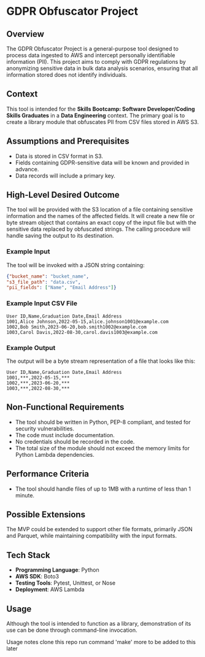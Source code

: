 # GDPR Obfuscator Project

## Overview

The GDPR Obfuscator Project is a general-purpose tool designed to process data ingested to AWS and intercept personally identifiable information (PII). This project aims to comply with GDPR regulations by anonymizing sensitive data in bulk data analysis scenarios, ensuring that all information stored does not identify individuals.

## Context

This tool is intended for the **Skills Bootcamp: Software Developer/Coding Skills Graduates** in a **Data Engineering** context. The primary goal is to create a library module that obfuscates PII from CSV files stored in AWS S3.

## Assumptions and Prerequisites

- Data is stored in CSV format in S3.
- Fields containing GDPR-sensitive data will be known and provided in advance.
- Data records will include a primary key.

## High-Level Desired Outcome

The tool will be provided with the S3 location of a file containing sensitive information and the names of the affected fields. It will create a new file or byte stream object that contains an exact copy of the input file but with the sensitive data replaced by obfuscated strings. The calling procedure will handle saving the output to its destination.

### Example Input

The tool will be invoked with a JSON string containing:

```json
{"bucket_name": "bucket_name",
"s3_file_path": "data.csv",
"pii_fields": ["Name", "Email Address"]}
```

### Example Input CSV File

```plaintext
User ID,Name,Graduation Date,Email Address
1001,Alice Johnson,2022-05-15,alice.johnson1001@example.com
1002,Bob Smith,2023-06-20,bob.smith1002@example.com
1003,Carol Davis,2022-08-30,carol.davis1003@example.com
```

### Example Output

The output will be a byte stream representation of a file that looks like this:

```plaintext
User ID,Name,Graduation Date,Email Address
1001,***,2022-05-15,***
1002,***,2023-06-20,***
1003,***,2022-08-30,***
```

## Non-Functional Requirements

- The tool should be written in Python, PEP-8 compliant, and tested for security vulnerabilities.
- The code must include documentation.
- No credentials should be recorded in the code.
- The total size of the module should not exceed the memory limits for Python Lambda dependencies.

## Performance Criteria

- The tool should handle files of up to 1MB with a runtime of less than 1 minute.

## Possible Extensions

The MVP could be extended to support other file formats, primarily JSON and Parquet, while maintaining compatibility with the input formats.

## Tech Stack

- **Programming Language**: Python
- **AWS SDK**: Boto3
- **Testing Tools**: Pytest, Unittest, or Nose
- **Deployment**: AWS Lambda

## Usage

Although the tool is intended to function as a library, demonstration of its use can be done through command-line invocation.


Usage notes
clone this repo
run command 'make'
more to be added to this later


